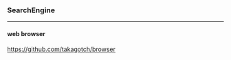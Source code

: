 ### SearchEngine
---
#### web browser
https://github.com/takagotch/browser




```
```

```
```

```
```


